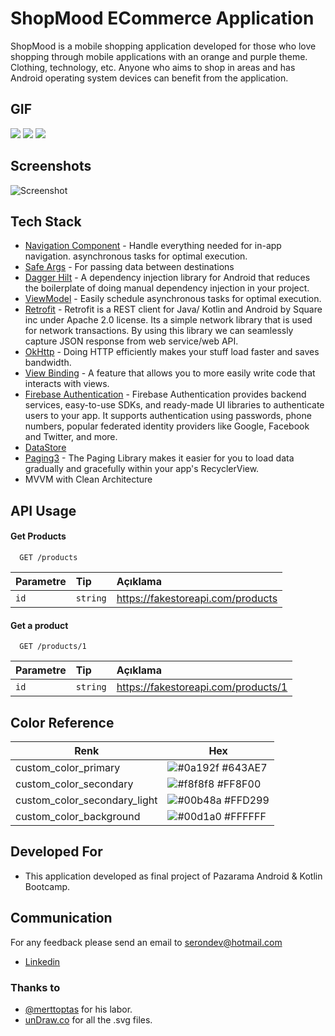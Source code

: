 # ShopMood ECommerce Application

ShopMood is a mobile shopping application developed for those who love shopping through mobile applications with an orange and purple theme. Clothing, technology, etc. Anyone who aims to shop in areas and has Android operating system devices can benefit from the application.

## GIF
![](https://media.giphy.com/media/BPI4L914dNrncenwgN/giphy.gif)
![](https://media.giphy.com/media/ehOOE4WAp2forEo1KI/giphy.gif)
![](https://media.giphy.com/media/jqnFku3XOVIKiQXlyR/giphy.gif)

## Screenshots
![Screenshot](ss1.jpeg)

## Tech Stack
- [Navigation Component](https://developer.android.com/guide/navigation/navigation-getting-started) - Handle everything needed for in-app navigation. asynchronous tasks for optimal execution.
- [Safe Args](https://developer.android.com/guide/navigation/navigation-pass-data) - For passing data between destinations
- [Dagger Hilt](https://developer.android.com/jetpack/compose/libraries#hilt) - A dependency injection library for Android that reduces the boilerplate of doing manual dependency injection in your project.
- [ViewModel](https://developer.android.com/jetpack/compose/state#viewmodel-state) - Easily schedule asynchronous tasks for optimal execution.
- [Retrofit](https://square.github.io/retrofit/) - Retrofit is a REST client for Java/ Kotlin and Android by Square inc under Apache 2.0 license. Its a simple network library that is used for network transactions. By using this library we can seamlessly capture JSON response from web service/web API.
- [OkHttp](https://square.github.io/okhttp/) - Doing HTTP efficiently makes your stuff load faster and saves bandwidth.
- [View Binding](https://developer.android.com/topic/libraries/view-binding) - A feature that allows you to more easily write code that interacts with views.
- [Firebase Authentication](https://firebase.google.com/docs/auth) - Firebase Authentication provides backend services, easy-to-use SDKs, and ready-made UI libraries to authenticate users to your app. It supports authentication using passwords, phone numbers, popular federated identity providers like Google, Facebook and Twitter, and more.
- [DataStore](https://developer.android.com/topic/libraries/architecture/datastore)
- [Paging3](https://developer.android.com/topic/libraries/architecture/paging/v3-overview) - The Paging Library makes it easier for you to load data gradually and gracefully within your app's RecyclerView.
- MVVM with Clean Architecture

## API Usage

#### Get Products

```http
  GET /products
```

| Parametre | Tip     | Açıklama                |
| :-------- | :------- | :------------------------- |
| `id` | `string` | https://fakestoreapi.com/products |

#### Get a product

```http
  GET /products/1
```

| Parametre | Tip     | Açıklama                       |
| :-------- | :------- | :-------------------------------- |
| `id`      | `string` | https://fakestoreapi.com/products/1 |


  ## Color Reference

| Renk             | Hex                                                                |
| ----------------- | ------------------------------------------------------------------ |
| custom_color_primary | ![#0a192f](https://via.placeholder.com/10/643ae7?text=+) #643AE7 |
| custom_color_secondary | ![#f8f8f8](https://via.placeholder.com/10/ff8f00?text=+) #FF8F00 |
| custom_color_secondary_light | ![#00b48a](https://via.placeholder.com/10/ffd299?text=+) #FFD299 |
| custom_color_background | ![#00d1a0](https://via.placeholder.com/10/ffffff?text=+) #FFFFFF| 

## Developed For

- This application developed as final project of Pazarama Android & Kotlin Bootcamp.
  
## Communication

For any feedback please send an email to serondev@hotmail.com
- [Linkedin](https://www.linkedin.com/in/serkanönder/)
  

### Thanks to

- [@merttoptas](https://github.com/merttoptas) for his labor.
- [unDraw.co](https://undraw.co) for all the .svg files.
